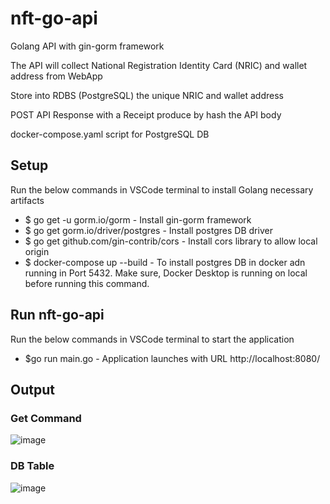 # nft-go-api

Golang API with gin-gorm framework

The API will collect National Registration Identity Card (NRIC) and wallet address from WebApp

Store into RDBS (PostgreSQL) the unique NRIC and wallet address

POST API Response with a Receipt produce by hash the API body

docker-compose.yaml script for PostgreSQL DB

<h2>Setup</h2>
Run the below commands in VSCode terminal to install Golang necessary artifacts

* $ go get -u gorm.io/gorm - Install gin-gorm framework
* $ go get gorm.io/driver/postgres -  Install postgres DB driver
* $ go get github.com/gin-contrib/cors - Install cors library to allow local origin
* $ docker-compose up --build - To install postgres DB in docker adn running in Port 5432. Make sure, Docker Desktop is running on local before running this command.

<h2>Run nft-go-api</h2>
Run the below commands in VSCode terminal to start the application

* $go run main.go - Application launches with URL http://localhost:8080/

<h2> Output </h2>

<h3>Get Command</h3>

![image](https://user-images.githubusercontent.com/88041827/233524524-0f3bce03-88e2-4209-ad2d-4ee2b5b0fcd3.png)

<h3>DB Table</h3>

![image](https://user-images.githubusercontent.com/88041827/233525141-6e479ec3-95e6-4e46-b0a4-4c861a0a5c4c.png)






